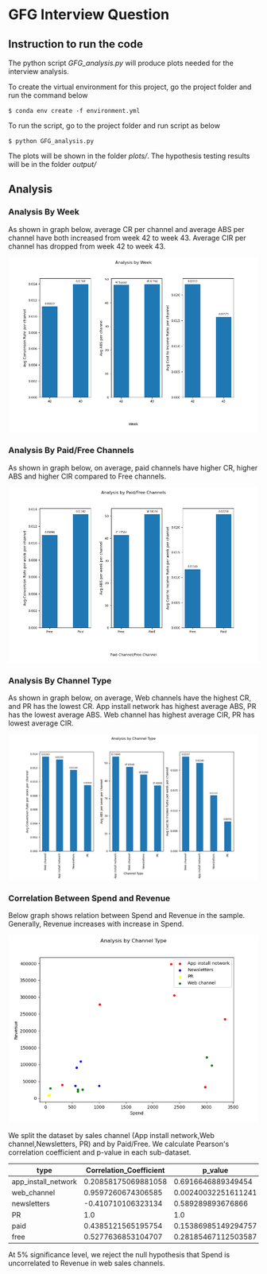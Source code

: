 # GFG Interview Question

## Instruction to run the code

The python script *GFG_analysis.py* will produce plots needed
for the interview analysis.

To create the virtual environment for this project, 
go the project folder and run the command below
```
$ conda env create -f environment.yml
```

To run the script, go to the project folder and run script as below
```ssh
$ python GFG_analysis.py
``` 

The plots will be shown in the folder *plots/*.
The hypothesis testing results will be in the folder *output/*

## Analysis

### Analysis By Week

As shown in graph below, average CR per channel and 
average ABS per channel have both increased from week 42 to week 43. 
Average CIR per channel has dropped from week 42 to week 43.

![Analysis_Week](plots/analysis_week.png)

### Analysis By Paid/Free Channels

As shown in graph below, on average, paid channels have higher CR, higher ABS and higher CIR compared to Free channels.

![Analysis_Week](plots/analysis_paid_free.png)

### Analysis By Channel Type

As shown in graph below, on average, Web channels have the highest CR, and PR has the lowest CR.
App install network has highest average ABS, PR has the lowest average ABS.
Web channel has highest average CIR, PR has lowest average CIR.

![Analysis_Week](plots/analysis_channel_type.png)

### Correlation Between Spend and Revenue

Below graph shows relation between Spend and Revenue in the sample.
Generally, Revenue increases with increase in Spend.

![Analysis_Week](plots/analysis_Revenue_Spend.png)

We split the dataset by sales channel (App install network,Web channel,Newsletters, PR) and by Paid/Free.
We calculate Pearson's correlation coefficient and p-value in each sub-dataset.

| type                | Correlation_Coefficient | p_value             | 
|---------------------|-------------------------|---------------------| 
| app_install_network | 0.20858175069881058     | 0.6916646889349454  | 
| web_channel         | 0.9597260674306585      | 0.00240032251611241 | 
| newsletters         | -0.410710106323134      | 0.589289893676866   | 
| PR                  | 1.0                     | 1.0                 | 
| paid                | 0.4385121565195754      | 0.15386985149294757 | 
| free                | 0.5277636853104707      | 0.28185467112503587 | 

At 5% significance level, we reject the null hypothesis that Spend is 
uncorrelated to Revenue in web sales channels.
